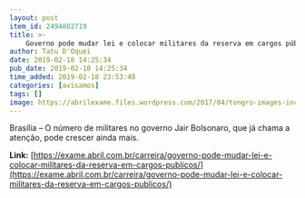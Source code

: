```yaml
---
layout: post
item_id: 2494802719
title: >-
    Governo pode mudar lei e colocar militares da reserva em cargos públicos
author: Tatu D'Oquei
date: 2019-02-18 14:25:34
pub_date: 2019-02-18 14:25:34
time_added: 2019-02-18 23:53:48
categories: [avisamos]
tags: []
image: https://abrilexame.files.wordpress.com/2017/04/tongro-images-inc.jpg?quality=70&strip=info&w=680&h=453&crop=1
---
```


Brasília – O número de militares no governo Jair Bolsonaro, que já chama a atenção, pode crescer ainda mais.

**Link:** [https://exame.abril.com.br/carreira/governo-pode-mudar-lei-e-colocar-militares-da-reserva-em-cargos-publicos/](https://exame.abril.com.br/carreira/governo-pode-mudar-lei-e-colocar-militares-da-reserva-em-cargos-publicos/)


